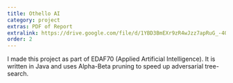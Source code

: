 ```yaml
---
title: Othello AI
category: project
extras: PDF of Report
extralink: https://drive.google.com/file/d/1YBD3BmEXr9zR4wJzz7apRuG_-4QMrP1C/view?usp=sharing
order: 2
---
```

I made this project as part of EDAF70 (Applied Artificial Intelligence). It is written in Java and uses Alpha-Beta pruning to speed up adversarial tree-search.
